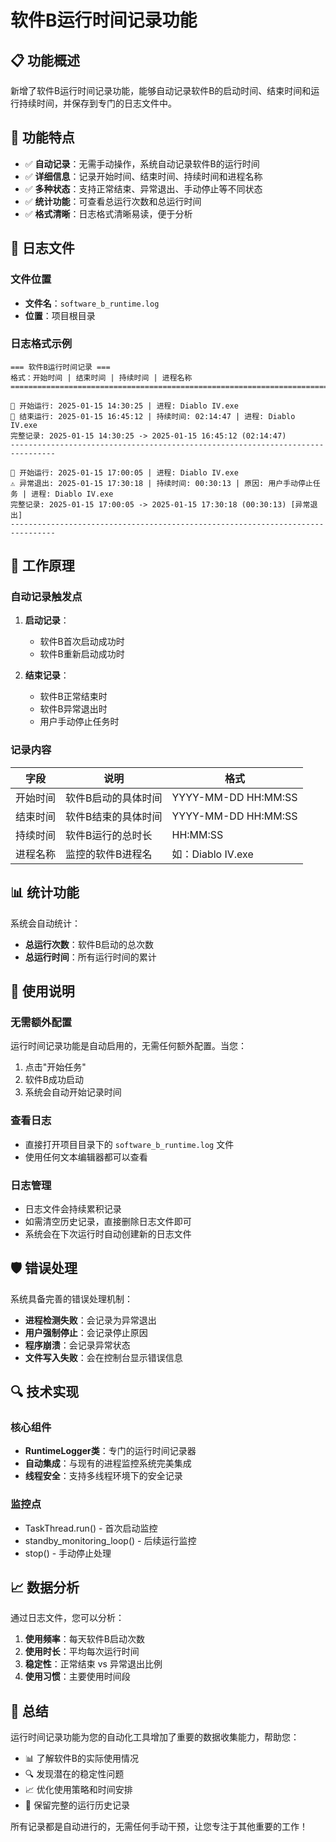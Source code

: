 # 软件B运行时间记录功能

## 📋 功能概述

新增了软件B运行时间记录功能，能够自动记录软件B的启动时间、结束时间和运行持续时间，并保存到专门的日志文件中。

## 🚀 功能特点

- ✅ **自动记录**：无需手动操作，系统自动记录软件B的运行时间
- ✅ **详细信息**：记录开始时间、结束时间、持续时间和进程名称
- ✅ **多种状态**：支持正常结束、异常退出、手动停止等不同状态
- ✅ **统计功能**：可查看总运行次数和总运行时间
- ✅ **格式清晰**：日志格式清晰易读，便于分析

## 📁 日志文件

### 文件位置
- **文件名**：`software_b_runtime.log`
- **位置**：项目根目录

### 日志格式示例
```
=== 软件B运行时间记录 ===
格式：开始时间 | 结束时间 | 持续时间 | 进程名称
================================================================================

🚀 开始运行: 2025-01-15 14:30:25 | 进程: Diablo IV.exe
🔴 结束运行: 2025-01-15 16:45:12 | 持续时间: 02:14:47 | 进程: Diablo IV.exe
完整记录: 2025-01-15 14:30:25 -> 2025-01-15 16:45:12 (02:14:47)
--------------------------------------------------------------------------------

🚀 开始运行: 2025-01-15 17:00:05 | 进程: Diablo IV.exe
⚠️ 异常退出: 2025-01-15 17:30:18 | 持续时间: 00:30:13 | 原因: 用户手动停止任务 | 进程: Diablo IV.exe
完整记录: 2025-01-15 17:00:05 -> 2025-01-15 17:30:18 (00:30:13) [异常退出]
--------------------------------------------------------------------------------
```

## 🔧 工作原理

### 自动记录触发点

1. **启动记录**：
   - 软件B首次启动成功时
   - 软件B重新启动成功时

2. **结束记录**：
   - 软件B正常结束时
   - 软件B异常退出时
   - 用户手动停止任务时

### 记录内容

| 字段 | 说明 | 格式 |
|------|------|------|
| 开始时间 | 软件B启动的具体时间 | YYYY-MM-DD HH:MM:SS |
| 结束时间 | 软件B结束的具体时间 | YYYY-MM-DD HH:MM:SS |
| 持续时间 | 软件B运行的总时长 | HH:MM:SS |
| 进程名称 | 监控的软件B进程名 | 如：Diablo IV.exe |

## 📊 统计功能

系统会自动统计：
- **总运行次数**：软件B启动的总次数
- **总运行时间**：所有运行时间的累计

## 🎯 使用说明

### 无需额外配置
运行时间记录功能是自动启用的，无需任何额外配置。当您：

1. 点击"开始任务"
2. 软件B成功启动
3. 系统会自动开始记录时间

### 查看日志
- 直接打开项目目录下的 `software_b_runtime.log` 文件
- 使用任何文本编辑器都可以查看

### 日志管理
- 日志文件会持续累积记录
- 如需清空历史记录，直接删除日志文件即可
- 系统会在下次运行时自动创建新的日志文件

## 🛡️ 错误处理

系统具备完善的错误处理机制：

- **进程检测失败**：会记录为异常退出
- **用户强制停止**：会记录停止原因
- **程序崩溃**：会记录异常状态
- **文件写入失败**：会在控制台显示错误信息

## 🔍 技术实现

### 核心组件
- **RuntimeLogger类**：专门的运行时间记录器
- **自动集成**：与现有的进程监控系统完美集成
- **线程安全**：支持多线程环境下的安全记录

### 监控点
- TaskThread.run() - 首次启动监控
- standby_monitoring_loop() - 后续运行监控
- stop() - 手动停止处理

## 📈 数据分析

通过日志文件，您可以分析：

1. **使用频率**：每天软件B启动次数
2. **使用时长**：平均每次运行时间
3. **稳定性**：正常结束 vs 异常退出比例
4. **使用习惯**：主要使用时间段

## 🎉 总结

运行时间记录功能为您的自动化工具增加了重要的数据收集能力，帮助您：

- 📊 了解软件B的实际使用情况
- 🔍 发现潜在的稳定性问题
- 📈 优化使用策略和时间安排
- 📝 保留完整的运行历史记录

所有记录都是自动进行的，无需任何手动干预，让您专注于其他重要的工作！ 